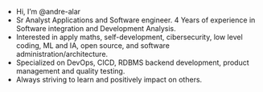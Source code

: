 - Hi, I’m @andre-alar
- Sr Analyst Applications and Software engineer. 4 Years of experience in Software integration and Development Analysis.
- Interested in apply maths, self-development, cibersecurity, low level coding, ML and IA, open source, and software administration/architecture.
- Specialized on DevOps, CICD, RDBMS backend development, product management and quality testing.
- Always striving to learn and positively impact on others.


<!---
andre-alar/andre-alar is a ✨ special ✨ repository because its `README.md` (this file) appears on your GitHub profile.
You can click the Preview link to take a look at your changes.
--->
